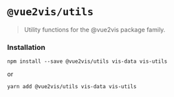 # `@vue2vis/utils`

> Utility functions for the @vue2vis package family.

### Installation

```
npm install --save @vue2vis/utils vis-data vis-utils
```

or

```
yarn add @vue2vis/utils vis-data vis-utils
```
